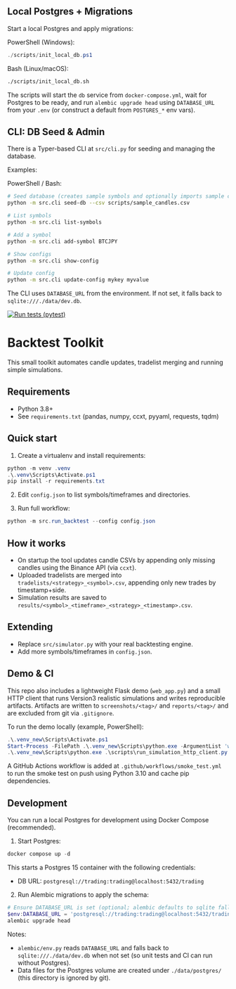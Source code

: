 ## Local Postgres + Migrations

Start a local Postgres and apply migrations:

PowerShell (Windows):

```powershell
./scripts/init_local_db.ps1
```

Bash (Linux/macOS):

```bash
./scripts/init_local_db.sh
```

The scripts will start the `db` service from `docker-compose.yml`, wait for Postgres to be ready, and run `alembic upgrade head` using `DATABASE_URL` from your `.env` (or construct a default from `POSTGRES_*` env vars).

## CLI: DB Seed & Admin

There is a Typer-based CLI at `src/cli.py` for seeding and managing the database.

Examples:

PowerShell / Bash:

```bash
# Seed database (creates sample symbols and optionally imports sample candles)
python -m src.cli seed-db --csv scripts/sample_candles.csv

# List symbols
python -m src.cli list-symbols

# Add a symbol
python -m src.cli add-symbol BTCJPY

# Show configs
python -m src.cli show-config

# Update config
python -m src.cli update-config mykey myvalue
```

The CLI uses `DATABASE_URL` from the environment. If not set, it falls back to `sqlite:///./data/dev.db`.

[![Run tests (pytest)](https://github.com/copilop8624/trading-taoquan/actions/workflows/tests.yml/badge.svg?branch=main)](https://github.com/copilop8624/trading-taoquan/actions/workflows/tests.yml)

Backtest Toolkit
=================

This small toolkit automates candle updates, tradelist merging and running simple simulations.

Requirements
------------
- Python 3.8+
- See `requirements.txt` (pandas, numpy, ccxt, pyyaml, requests, tqdm)

Quick start
-----------
1. Create a virtualenv and install requirements:

```powershell
python -m venv .venv
.\.venv\Scripts\Activate.ps1
pip install -r requirements.txt
```

2. Edit `config.json` to list symbols/timeframes and directories.

3. Run full workflow:

```powershell
python -m src.run_backtest --config config.json
```

How it works
------------
- On startup the tool updates candle CSVs by appending only missing candles using the Binance API (via `ccxt`).
- Uploaded tradelists are merged into `tradelists/<strategy>_<symbol>.csv`, appending only new trades by timestamp+side.
- Simulation results are saved to `results/<symbol>_<timeframe>_<strategy>_<timestamp>.csv`.

Extending
---------
- Replace `src/simulator.py` with your real backtesting engine.
- Add more symbols/timeframes in `config.json`.

Demo & CI
---------

This repo also includes a lightweight Flask demo (`web_app.py`) and a small HTTP client that runs Version3 realistic simulations and writes reproducible artifacts. Artifacts are written to `screenshots/<tag>/` and `reports/<tag>/` and are excluded from git via `.gitignore`.

To run the demo locally (example, PowerShell):

```powershell
.\.venv_new\Scripts\Activate.ps1
Start-Process -FilePath .\.venv_new\Scripts\python.exe -ArgumentList 'web_app.py' -WorkingDirectory (Resolve-Path .).Path -PassThru
.\.venv_new\Scripts\python.exe .\scripts\run_simulation_http_client.py -t demo_run --record-env
```

A GitHub Actions workflow is added at `.github/workflows/smoke_test.yml` to run the smoke test on push using Python 3.10 and cache pip dependencies.

Development
-----------
You can run a local Postgres for development using Docker Compose (recommended).

1. Start Postgres:

```powershell
docker compose up -d
```

This starts a Postgres 15 container with the following credentials:

- DB URL: `postgresql://trading:trading@localhost:5432/trading`

2. Run Alembic migrations to apply the schema:

```powershell
# Ensure DATABASE_URL is set (optional; alembic defaults to sqlite fallback)
$env:DATABASE_URL = 'postgresql://trading:trading@localhost:5432/trading'
alembic upgrade head
```

Notes:
- `alembic/env.py` reads `DATABASE_URL` and falls back to `sqlite:///./data/dev.db` when not set (so unit tests and CI can run without Postgres).
- Data files for the Postgres volume are created under `./data/postgres/` (this directory is ignored by git).

